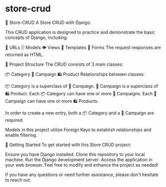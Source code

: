 # store-crud
🏬 Store-CRUD
A Store CRUD with Django.

This CRUD application is designed to practice and demonstrate the basic concepts of Django, including:

🔗 URLs
🗄️ Models
👁️ Views
📄 Templates
📝 Forms
The request responses are returned as HTML.

📁 Project Structure
The CRUD consists of 3 main classes:

📦 Category
🚩 Campaign
🛍️ Product
Relationships between classes:

📦 Category is a superclass of 🚩 Campaign.
🚩 Campaign is a superclass of 🛍️ Product.
Each 📦 Category can have one or more 🚩 Campaigns.
Each 🚩 Campaign can have one or more 🛍️ Products.

In order to create a new entry, both a 📦 Category and a 🚩 Campaign are required.

Models in this project utilize Foreign Keys to establish relationships and enable filtering.

🚀 Getting Started
To get started with this Store CRUD project:

Ensure you have Django installed.
Clone this repository to your local machine.
Run the Django development server.
Access the application in your web browser.
Feel free to modify and enhance the project as needed!

If you have any questions or need further assistance, please don't hesitate to reach out.
